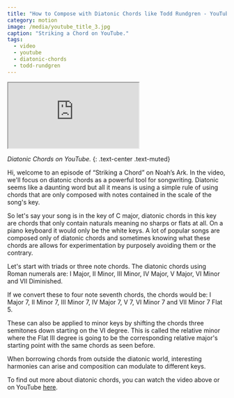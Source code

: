 ```yaml
---
title: "How to Compose with Diatonic Chords like Todd Rundgren - YouTube"
category: motion
image: /media/youtube_title_3.jpg
caption: "Striking a Chord on YouTube."
tags:
  - video
  - youtube
  - diatonic-chords
  - todd-rundgren
---
```


<div class="embed-responsive embed-responsive-16by9">
	<iframe class="embed-responsive-item" src="https://www.youtube.com/embed/z4FBcGuAPss" allowfullscreen></iframe>
</div>

_Diatonic Chords on YouTube._
{: .text-center .text-muted}

Hi, welcome to an episode of “Striking a Chord” on Noah’s Ark. In the video, we'll focus on diatonic chords as a powerful tool for songwriting. Diatonic seems like a daunting word but all it means is using a simple rule of using chords that are only composed with notes contained in the scale of the song's key.

So let's say your song is in the key of C major, diatonic chords in this key are chords that only contain naturals meaning no sharps or flats at all. On a piano keyboard it would only be the white keys. A lot of popular songs are composed only of diatonic chords and sometimes knowing what these chords are allows for experimentation by purposely avoiding them or the contrary.

Let's start with triads or three note chords. The diatonic chords using Roman numerals are: I Major, II Minor, III Minor, IV Major, V Major, VI Minor and VII Diminished.

If we convert these to four note seventh chords, the chords would be: I Major 7, II Minor 7, III Minor 7, IV Major 7, V 7, VI Minor 7 and VII Minor 7 Flat 5.

These can also be applied to minor keys by shifting the chords three semitones down starting on the VI degree. This is called the relative minor where the Flat III degree is going to be the corresponding relative major's starting point with the same chords as seen before.

When borrowing chords from outside the diatonic world, interesting harmonies can arise and composition can modulate to different keys.

To find out more about diatonic chords, you can watch the video above or on YouTube [here](https://youtu.be/z4FBcGuAPss).

